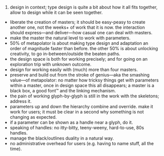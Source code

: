 1. design in context; type design is quite a bit about how it all fits together, allow to design while it can be seen together.
* liberate the creation of masters; it should be easy-peasy to create another one, not the weeks+ of work that it is now. the interaction should express—and deliver—how casual one can deal with masters.
* make the master the natural level to work with parameters.
* 50% of metapolator is about making type design and adaptation an order of magnitude faster than before. the other 50% is about unlocking creativity, to go in-between/outside the beaten paths. 
* the design space is both for working precisely; and for going on an exploration trip with unknown outcome.
* design for working easily with (much) more than four masters.
* preserve and build out from the stroke of genius—aka the smashing value—of metapolator: no matter how tricksy things get with parameters within a master, once in design space this all disappears; a master is a black box, a good font™ and the linking mechanism.
* the pain of working glyph-by-glyph is still in the work with the skeletons; address it.
* parameters up and down the hierarchy combine and override. make it work for users; it must be clear in a second why something is not changing as expected.
* if a parameter can be shown as a handle near a glyph, do it.
* speaking of handles: no itty-bitty, teeny-weeny, hard-to-use, 80s handles.
* manage the black/outlines duality in a natural way.
* no administrative overhead for users (e.g. having to name stuff, all the time).
